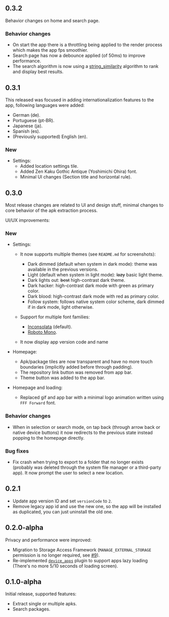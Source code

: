 ## 0.3.2

Behavior changes on home and search page.

### Behavior changes

- On start the app there is a throttling being applied to the render process which makes the app fps smoothier.
- Search page has now a debounce applied (of 50ms) to improve performance.
- The search algorithm is now using a [string_similarity](https://pub.dev/packages/string_similarity) algorithm to rank and display best results.

## 0.3.1

This released was focused in adding internationalization features to the app, following languages were added:

- German (de).
- Portuguese (pt-BR).
- Japanese (ja).
- Spanish (es).
- (Previously supported) English (en).

### New

- Settings:
  - Added location settings tile.
  - Added Zen Kaku Gothic Antique (Yoshimichi Ohira) font.
  - Minimal UI changes (Section title and horizontal rule).

## 0.3.0

Most release changes are related to UI and design stuff, minimal changes to core behavior of the apk extraction process.

UI/UX improvements:

### New

- Settings:

  - It now supports multiple themes (see `README.md` for screenshots):

    - Dark dimmed (default when system in dark mode): theme was available in the previous versions.
    - Light (default when system in light mode): ~~lazy~~ basic light theme.
    - Dark lights out: ~~best~~ high-contrast dark theme.
    - Dark hacker: high-contrast dark mode with green as primary color.
    - Dark blood: high-contrast dark mode with red as primary color.
    - Follow system: follows native system color scheme, dark dimmed if in dark mode, light otherwise.

  - Support for multiple font families:

    - [Inconsolata](https://fonts.google.com/specimen/Inconsolata) (default).
    - [Roboto Mono](https://fonts.google.com/specimen/Roboto+Mono).

  - It now display app version code and name

- Homepage:

  - Apk/package tiles are now transparent and have no more touch boundaries (implicitly added before through padding).
  - The repository link button was removed from app bar.
  - Theme button was added to the app bar.

- Homepage and loading:

  - Replaced gif and app bar with a minimal logo animation written using `FFF Forward` font.

### Behavior changes

- When in selection or search mode, on tap back (through arrow back or native device buttons) it now redirects to the previous state instead popping to the homepage directly.

### Bug fixes

- Fix crash when trying to export to a folder that no longer exists (probably was deleted through the system file manager or a third-party app). It now prompt the user to select a new location.

## 0.2.1

- Update app version ID and set `versionCode` to `2`.
- Remove legacy app id and use the new one, so the app will be installed as duplicated, you can just uninstall the old one.

## 0.2.0-alpha

Privacy and performance were improved:

- Migration to Storage Access Framework (`MANAGE_EXTERNAL_STORAGE` permission is no longer required, see [#9](https://github.com/alexrintt/kanade/issues/9)).
- Re-implemented [`device_apps`](https://github.com/alexrintt/flutter_plugin_device_apps) plugin to support apps lazy loading (There's no more 5/10 seconds of loading screen).

## 0.1.0-alpha

Initial release, supported features:

- Extract single or multiple apks.
- Search packages.
